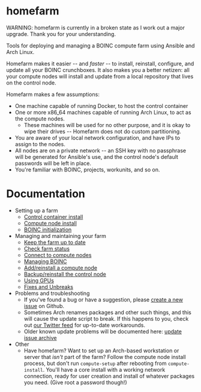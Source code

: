 # homefarm

WARNING: homefarm is currently in a broken state as I work out a major upgrade. Thank you for your understanding.

Tools for deploying and managing a BOINC compute farm using Ansible
and Arch Linux.

Homefarm makes it easier -- and _faster_ -- to install, reinstall,
configure, and update all your BOINC crunchboxes. It also makes you a
better netizen: all your compute nodes will install and update from a
local repository that lives on the control node.

Homefarm makes a few assumptions:

* One machine capable of running Docker, to host the control container
* One or more x86_64 machines capable of running Arch Linux, to act as
  the compute nodes.
  * These machines will be used for no other purpose, and it is okay
    to wipe their drives -- Homefarm does not do custom partitioning.
* You are aware of your local network configuration, and have IPs to
  assign to the nodes.
* All nodes are on a private network -- an SSH key with no passphrase
  will be generated for Ansible's use, and the control node's default
  passwords will be left in place.
* You're familiar with BOINC, projects, workunits, and so on.

# Documentation

* Setting up a farm
    * [Control container install](https://github.com/firepear/homefarm/blob/master/docs/control_install.md)
    * [Compute node install](https://github.com/firepear/homefarm/blob/master/docs/compute_install.md)
    * [BOINC initialization](https://github.com/firepear/homefarm/blob/master/docs/boinc_setup.md)
* Managing and maintaining your farm
    * [Keep the farm up to date](https://github.com/firepear/homefarm/blob/master/docs/update.md)
    * [Check farm status](https://github.com/firepear/homefarm/blob/master/docs/status.md)
    * [Connect to compute nodes](https://github.com/firepear/homefarm/blob/master/docs/ssh.md)
    * [Managing BOINC](https://github.com/firepear/homefarm/blob/master/docs/boinc.md)
    * [Add/reinstall a compute node](https://github.com/firepear/homefarm/blob/master/docs/newnode.md)
    * [Backup/reinstall the control node](https://github.com/firepear/homefarm/blob/master/docs/backup.md)
    * [Using GPUs](https://github.com/firepear/homefarm/blob/master/docs/gpgpu.md)
    * [Fixes and Unbreaks](https://github.com/firepear/homefarm/blob/master/docs/fixes.md)
* Problems and troubleshooting
    * If you've found a bug or have a suggestion, please [create a new
      issue](https://github.com/firepear/homefarm/issues) on Github.
    * Sometimes Arch renames packages and other such things, and this
      will cause the update script to break. If this happens to you,
      check out [our Twitter feed](https://twitter.com/firepear) for
      up-to-date workarounds.
    * Older known update problems will be documented here: [update
      issue
      archive](https://github.com/firepear/homefarm/blob/master/docs/known_issues.md)
* Other
    * Have homefarm? Want to set up an Arch-based workstation or
      server that _isn't_ part of the farm? Follow the compute node
      install process, but don't run `compute-setup` after rebooting
      from `compute-install`. You'll have a core install with a
      working network connection, ready for user creation and install
      of whatever packages you need. (Give root a password though!)

